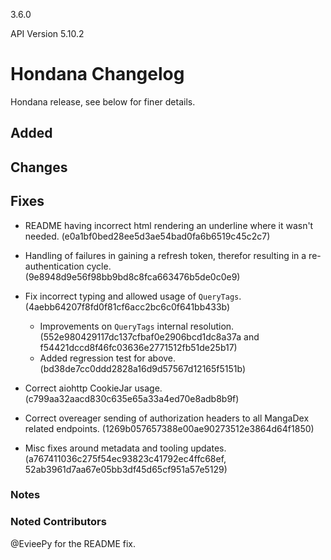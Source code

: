 3.6.0

API Version 5.10.2

# Hondana Changelog
Hondana release, see below for finer details.

## Added

## Changes

## Fixes
- README having incorrect html rendering an underline where it wasn't needed. (e0a1bf0bed28ee5d3ae54bad0fa6b6519c45c2c7)
- Handling of failures in gaining a refresh token, therefor resulting in a re-authentication cycle. (9e8948d9e56f98bb9bd8c8fca663476b5de0c0e9)
- Fix incorrect typing and allowed usage of `QueryTags`. (4aebb64207f8fd0f81cf6acc2bc6c0f641bb433b)
  - Improvements on `QueryTags` internal resolution. (552e980429117dc137cfbaf0e2906bcd1dc8a37a and f54421dccd8f46fc03636e2771512fb51de25b17)
  - Added regression test for above. (bd38de7cc0ddd2828a16d9d57567d12165f5151b)
- Correct aiohttp CookieJar usage. (c799aa32aacd830c635e65a33a4ed70e8adb8b9f)
- Correct overeager sending of authorization headers to all MangaDex related endpoints. (1269b057657388e00ae90273512e3864d64f1850)

- Misc fixes around metadata and tooling updates. (a767411036c275f54ec93823c41792ec4ffc68ef, 52ab3961d7aa67e05bb3df45d65cf951a57e5129)

### Notes

### Noted Contributors

@EvieePy for the README fix.
